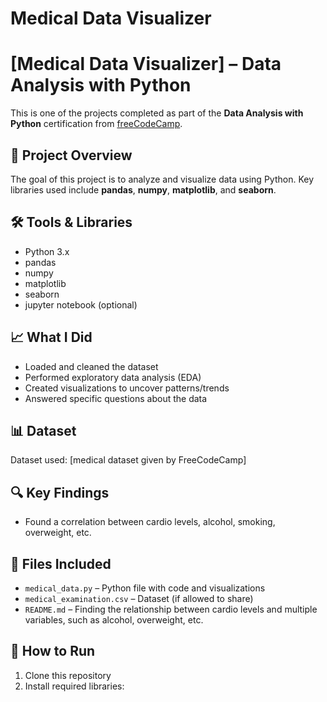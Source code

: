 # Medical Data Visualizer

# [Medical Data Visualizer] – Data Analysis with Python

This is one of the projects completed as part of the **Data Analysis with Python** certification from [freeCodeCamp](https://www.freecodecamp.org/learn/).

## 📌 Project Overview

The goal of this project is to analyze and visualize data using Python. Key libraries used include **pandas**, **numpy**, **matplotlib**, and **seaborn**.

## 🛠️ Tools & Libraries

- Python 3.x
- pandas
- numpy
- matplotlib
- seaborn
- jupyter notebook (optional)

## 📈 What I Did

- Loaded and cleaned the dataset
- Performed exploratory data analysis (EDA)
- Created visualizations to uncover patterns/trends
- Answered specific questions about the data

## 📊 Dataset

Dataset used: [medical dataset given by FreeCodeCamp]

## 🔍 Key Findings

- Found a correlation between cardio levels, alcohol, smoking, overweight, etc.


## 📁 Files Included

- `medical_data.py` – Python file with code and visualizations
- `medical_examination.csv` – Dataset (if allowed to share)
- `README.md` – Finding the relationship between cardio levels and multiple variables, such as alcohol, overweight, etc.

## 🚀 How to Run

1. Clone this repository
2. Install required libraries:  
